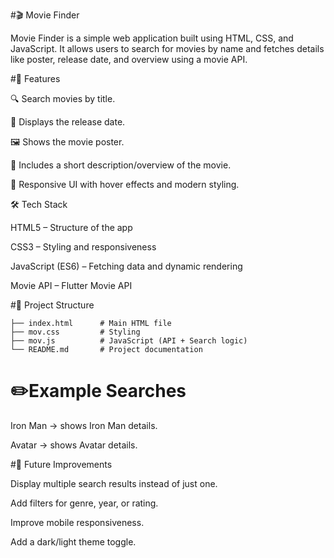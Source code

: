 #🎬 Movie Finder

Movie Finder is a simple web application built using HTML, CSS, and JavaScript.
It allows users to search for movies by name and fetches details like poster, release date, and overview using a movie API.

#🚀 Features

🔍 Search movies by title.

📅 Displays the release date.

🖼️ Shows the movie poster.

📝 Includes a short description/overview of the movie.

🎨 Responsive UI with hover effects and modern styling.

🛠️ Tech Stack

HTML5 – Structure of the app

CSS3 – Styling and responsiveness

JavaScript (ES6) – Fetching data and dynamic rendering

Movie API – Flutter Movie API


#📂 Project Structure
```
├── index.html      # Main HTML file  
├── mov.css         # Styling  
├── mov.js          # JavaScript (API + Search logic)  
└── README.md       # Project documentation
```
# ✏️Example Searches

Iron Man → shows Iron Man details.

Avatar → shows Avatar details.

#📌 Future Improvements

Display multiple search results instead of just one.

Add filters for genre, year, or rating.

Improve mobile responsiveness.

Add a dark/light theme toggle.
